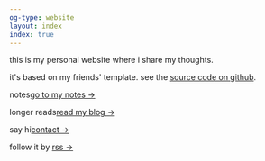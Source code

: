 ```yaml
---
og-type: website
layout: index
index: true
---
```



this is my personal website where i share my thoughts.

it's based on my friends' template. see the [source code on github](https://github.com/derekkedziora/Seredyna-jekyll-template).

notes<a href="/notes" class="internal-link quarter-line-space">go to my notes&nbsp;→</a>

longer reads<a href="/blog" class="internal-link quarter-line-space">read my blog&nbsp;→</a>

<!-- <a href="/portfolio" class="internal-link quarter-line-space">view my portfolio&nbsp;→</a> -->

say hi<a href="/contact" class="internal-link quarter-line-space">contact&nbsp;→</a>

follow it by <a href="/rss" class="internal-link quarter-line-space">rss&nbsp;→</a>

<!-- Add you Mastodon handle here if you want to verify it
	
<p style="visibility: hidden;display: none;"><a rel="me" href="">Mastodon</a></p> -->
